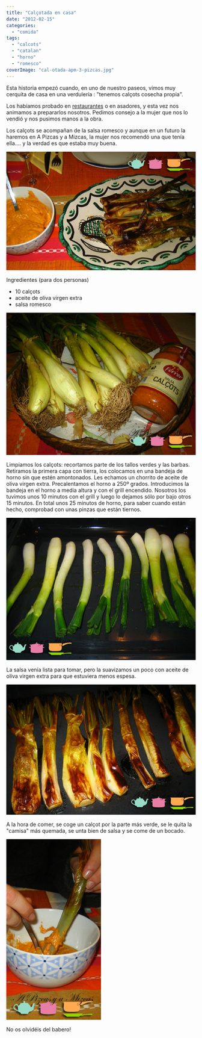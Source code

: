 ```yaml
---
title: "Calçotada en casa"
date: "2012-02-15"
categories:
  - "comida"
tags:
  - "calcots"
  - "catalan"
  - "horno"
  - "romesco"
coverImage: "cal-otada-apm-3-pizcas.jpg"
---
```


Esta historia empezó cuando, en uno de nuestro paseos, vimos muy cerquita de casa en una verdulería : "tenemos calçots cosecha propia".

Los habíamos probado en [restaurantes](/restaurantes/ "Restaurantes") o en asadores, y esta vez nos animamos a prepararlos nosotros. Pedimos consejo a la mujer que nos lo vendió y nos pusimos manos a la obra.

Los calçots se acompañan de la salsa romesco y aunque en un futuro la haremos en A Pizcas y a Mizcas, la mujer nos recomendó una que tenía ella.... y la verdad es que estaba muy buena.

![](images/cal-otada-apm-3-pizcas.jpg "calçotada apm (3) (pizcas)")

Ingredientes (para dos personas)

- 10 calçots
- aceite de oliva virgen extra
- salsa romesco

![](images/cal-otada-apm-5-pizcas.jpg "calçotada apm (5) (pizcas)")

Limpiamos los calçots: recortamos parte de los tallos verdes y las barbas. Retiramos la primera capa con tierra, los colocamos en una bandeja de horno sin que estén amontonados. Les echamos un chorrito de aceite de oliva virgen extra. Precalentamos el horno a 250º grados. Introducimos la bandeja en el horno a media altura y con el grill encendido. Nosotros los tuvimos unos 10 minutos con el grill y luego lo dejamos sólo por bajo otros 15 minutos. En total unos 25 minutos de horno, para saber cuando están hecho, comprobad con unas pinzas que están tiernos.

![](images/cal-otada-apm-1-pizcas.jpg "calçotada apm (1) (pizcas)")

La salsa venía lista para tomar, pero la suavizamos un poco con aceite de oliva virgen extra para que estuviera menos espesa.

![](images/cal-otada-apm-2-pizcas.jpg "calçotada apm (2) (pizcas)")

A la hora de comer, se coge un calçot por la parte más verde, se le quita la "camisa" más quemada, se unta bien de salsa y se come de un bocado.

![](images/cal-otada-apm-4-pizcas.jpg "calçotada apm (4) (pizcas)")

No os olvidéis del babero!

